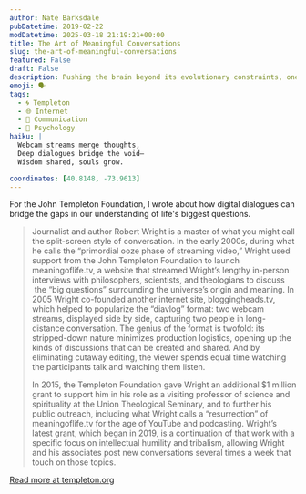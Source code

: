 ```yaml
---
author: Nate Barksdale
pubDatetime: 2019-02-22
modDatetime: 2025-03-18 21:19:21+00:00
title: The Art of Meaningful Conversations
slug: the-art-of-meaningful-conversations
featured: False
draft: False
description: Pushing the brain beyond its evolutionary constraints, one conversation at a time.
emoji: 🗣️
tags:
  - 🌀 Templeton
  - 🌐 Internet
  - 💬 Communication
  - 🧠 Psychology
haiku: |
  Webcam streams merge thoughts,  
  Deep dialogues bridge the void—  
  Wisdom shared, souls grow.

coordinates: [40.8148, -73.9613]
---
```


For the John Templeton Foundation, I wrote about how digital dialogues can bridge the gaps in our understanding of life's biggest questions.

> Journalist and author Robert Wright is a master of what you might call the split-screen style of conversation. In the early 2000s, during what he calls the “primordial ooze phase of streaming video,” Wright used support from the John Templeton Foundation to launch meaningoflife.tv, a website that streamed Wright’s lengthy in-person interviews with philosophers, scientists, and theologians to discuss  the “big questions” surrounding the universe’s origin and meaning. In 2005 Wright co-founded another internet site, bloggingheads.tv, which helped to popularize the “diavlog” format: two webcam streams, displayed side by side, capturing two people in long-distance conversation. The genius of the format is twofold: its stripped-down nature minimizes production logistics, opening up the kinds of discussions that can be created and shared. And by eliminating cutaway editing, the viewer spends equal time watching the participants talk and watching them listen.
>
> In 2015, the Templeton Foundation gave Wright an additional $1 million grant to support him in his role as a visiting professor of science and spirituality at the Union Theological Seminary, and to further his public outreach, including what Wright calls a “resurrection” of meaningoflife.tv for the age of YouTube and podcasting. Wright’s latest grant, which began in 2019, is a continuation of that work with a specific focus on intellectual humility and tribalism, allowing Wright and his associates post new conversations several times a week that touch on those topics.

[Read more at templeton.org](https://www.templeton.org/grant/project-to-foster-intellectual-humility-and-counter-the-psychology-of-tribalism)
